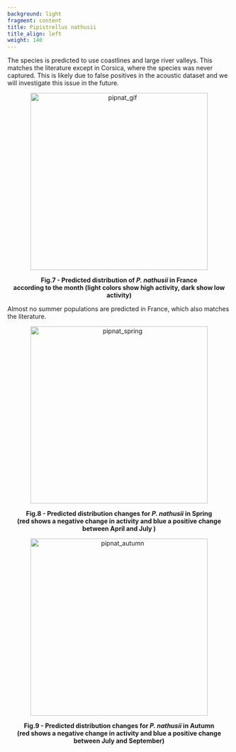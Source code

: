 ```yaml
---
background: light
fragment: content
title: Pipistrellus nathusii
title_align: left
weight: 140
---
```


The species is predicted to use coastlines and large river valleys. This matches the literature except in Corsica, where the species was never captured. This is likely due to false positives in the acoustic dataset and we will investigate this issue in the future.

<p align = "center">
<img src="/project/results/map_files/Pipnat_GIF_small.gif" alt="pipnat_gif" width="400px"/>
</p>

<p align = "center">
<b>Fig.7 - Predicted distribution of <i>P. nathusii</i> in France <br /> according to the month (light colors show high activity, dark show low activity)</b>
</p>

Almost no summer populations  are predicted in France, which also matches the literature.

<p align = "center">
<img src="/project/results/map_files/Pipnat_Diff_April_July.png" alt="pipnat_spring" width="400px"/>
</p>

<p align = "center">
<b>Fig.8 - Predicted distribution changes for <i>P. nathusii</i> in Spring <br /> (red shows a negative change in activity and blue a positive change between April and July )
</b>
</p>

<p align = "center">
<img src="/project/results/map_files/Pipnat_Diff_July_Sept.png" alt="pipnat_autumn" width="400px"/>
</p>

<p align = "center">
<b>Fig.9 - Predicted distribution changes for <i>P. nathusii</i>  in Autumn <br /> (red shows a negative change in activity and blue a positive change between July and September)
</b>
</p>
